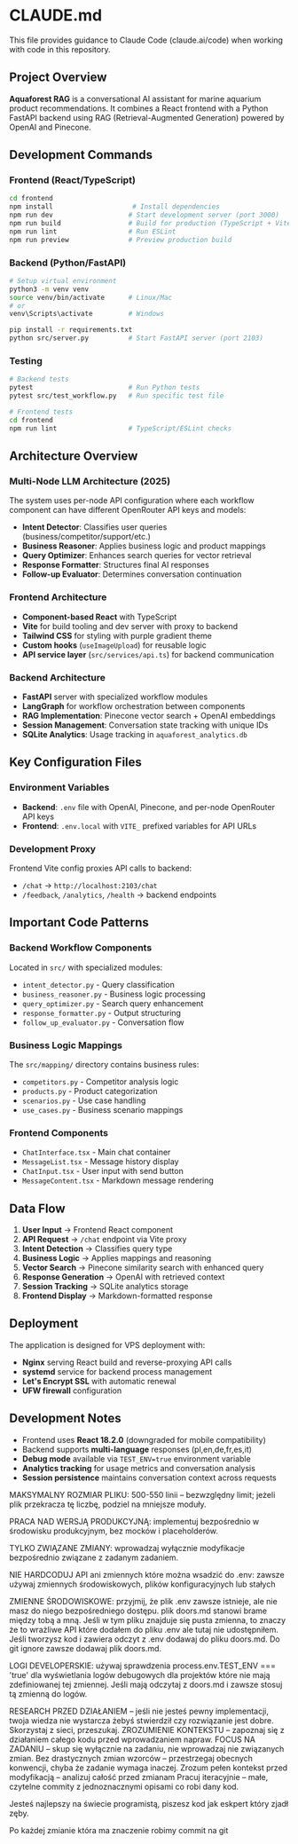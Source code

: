# CLAUDE.md

This file provides guidance to Claude Code (claude.ai/code) when working with code in this repository.

## Project Overview

**Aquaforest RAG** is a conversational AI assistant for marine aquarium product recommendations. It combines a React frontend with a Python FastAPI backend using RAG (Retrieval-Augmented Generation) powered by OpenAI and Pinecone.

## Development Commands

### Frontend (React/TypeScript)
```bash
cd frontend
npm install                    # Install dependencies
npm run dev                   # Start development server (port 3000)
npm run build                 # Build for production (TypeScript + Vite)
npm run lint                  # Run ESLint
npm run preview               # Preview production build
```

### Backend (Python/FastAPI)
```bash
# Setup virtual environment
python3 -m venv venv
source venv/bin/activate      # Linux/Mac
# or
venv\Scripts\activate         # Windows

pip install -r requirements.txt
python src/server.py          # Start FastAPI server (port 2103)
```

### Testing
```bash
# Backend tests
pytest                        # Run Python tests
pytest src/test_workflow.py   # Run specific test file

# Frontend tests  
cd frontend
npm run lint                  # TypeScript/ESLint checks
```

## Architecture Overview

### Multi-Node LLM Architecture (2025)
The system uses per-node API configuration where each workflow component can have different OpenRouter API keys and models:
- **Intent Detector**: Classifies user queries (business/competitor/support/etc.)
- **Business Reasoner**: Applies business logic and product mappings
- **Query Optimizer**: Enhances search queries for vector retrieval
- **Response Formatter**: Structures final AI responses
- **Follow-up Evaluator**: Determines conversation continuation

### Frontend Architecture
- **Component-based React** with TypeScript
- **Vite** for build tooling and dev server with proxy to backend
- **Tailwind CSS** for styling with purple gradient theme
- **Custom hooks** (`useImageUpload`) for reusable logic
- **API service layer** (`src/services/api.ts`) for backend communication

### Backend Architecture
- **FastAPI** server with specialized workflow modules
- **LangGraph** for workflow orchestration between components
- **RAG Implementation**: Pinecone vector search + OpenAI embeddings
- **Session Management**: Conversation state tracking with unique IDs
- **SQLite Analytics**: Usage tracking in `aquaforest_analytics.db`

## Key Configuration Files

### Environment Variables
- **Backend**: `.env` file with OpenAI, Pinecone, and per-node OpenRouter API keys
- **Frontend**: `.env.local` with `VITE_` prefixed variables for API URLs

### Development Proxy
Frontend Vite config proxies API calls to backend:
- `/chat` → `http://localhost:2103/chat`
- `/feedback`, `/analytics`, `/health` → backend endpoints

## Important Code Patterns

### Backend Workflow Components
Located in `src/` with specialized modules:
- `intent_detector.py` - Query classification
- `business_reasoner.py` - Business logic processing  
- `query_optimizer.py` - Search query enhancement
- `response_formatter.py` - Output structuring
- `follow_up_evaluator.py` - Conversation flow

### Business Logic Mappings
The `src/mapping/` directory contains business rules:
- `competitors.py` - Competitor analysis logic
- `products.py` - Product categorization
- `scenarios.py` - Use case handling
- `use_cases.py` - Business scenario mappings

### Frontend Components
- `ChatInterface.tsx` - Main chat container
- `MessageList.tsx` - Message history display
- `ChatInput.tsx` - User input with send button
- `MessageContent.tsx` - Markdown message rendering

## Data Flow

1. **User Input** → Frontend React component
2. **API Request** → `/chat` endpoint via Vite proxy
3. **Intent Detection** → Classifies query type
4. **Business Logic** → Applies mappings and reasoning
5. **Vector Search** → Pinecone similarity search with enhanced query
6. **Response Generation** → OpenAI with retrieved context
7. **Session Tracking** → SQLite analytics storage
8. **Frontend Display** → Markdown-formatted response

## Deployment

The application is designed for VPS deployment with:
- **Nginx** serving React build and reverse-proxying API calls
- **systemd** service for backend process management
- **Let's Encrypt SSL** with automatic renewal
- **UFW firewall** configuration

## Development Notes

- Frontend uses **React 18.2.0** (downgraded for mobile compatibility)
- Backend supports **multi-language** responses (pl,en,de,fr,es,it)
- **Debug mode** available via `TEST_ENV=true` environment variable
- **Analytics tracking** for usage metrics and conversation analysis
- **Session persistence** maintains conversation context across requests



MAKSYMALNY ROZMIAR PLIKU: 500-550 linii – bezwzględny limit; jeżeli plik przekracza tę liczbę, podziel na mniejsze moduły.

PRACA NAD WERSJĄ PRODUKCYJNĄ: implementuj bezpośrednio w środowisku produkcyjnym, bez mocków i placeholderów.

TYLKO ZWIĄZANE ZMIANY: wprowadzaj wyłącznie modyfikacje bezpośrednio związane z zadanym zadaniem.

NIE HARDCODUJ API ani zmiennych które można wsadzić do .env: zawsze używaj zmiennych środowiskowych, plików konfiguracyjnych lub stałych

ZMIENNE ŚRODOWISKOWE: przyjmij, że plik .env zawsze istnieje, ale nie masz do niego bezpośredniego dostępu. plik doors.md stanowi brame między tobą a mną. Jeśli w tym pliku znajduje się pusta zmienna, to znaczy że to wrażliwe API które dodałem do pliku .env ale tutaj nie udostępniłem. Jeśli tworzysz kod i zawiera odczyt z .env dodawaj do pliku doors.md. Do git ignore zawsze dodawaj plik doors.md.

LOGI DEVELOPERSKIE: używaj sprawdzenia process.env.TEST_ENV === 'true' dla wyświetlania logów debugowych dla projektów które nie mają zdefiniowanej tej zmiennej. Jeśli mają odczytaj z doors.md i zawsze stosuj tą zmienną do logów.

RESEARCH PRZED DZIAŁANIEM – jeśli nie jesteś pewny implementacji, twoja wiedza nie wystarcza żebyś stwierdził czy rozwiązanie jest dobre. Skorzystaj z sieci, przeszukaj.
ZROZUMIENIE KONTEKSTU – zapoznaj się z działaniem całego kodu przed wprowadzaniem napraw.
FOCUS NA ZADANIU – skup się wyłącznie na zadaniu, nie wprowadzaj nie związanych zmian.
Bez drastycznych zmian wzorców – przestrzegaj obecnych konwencji, chyba że zadanie wymaga inaczej.
Zrozum pełen kontekst przed modyfikacją – analizuj całość przed zmianam
Pracuj iteracyjnie – małe, czytelne commity z jednoznacznymi opisami co robi dany kod.

Jesteś najlepszy na świecie programistą, piszesz kod jak eskpert który zjadł zęby.

Po każdej zmianie która ma znaczenie robimy commit na git